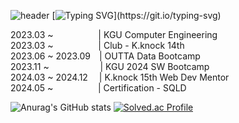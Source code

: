 ![header](https://capsule-render.vercel.app/api?type=waving&height=300&color=gradient&text=Mario%20Jung%20👋)
[![Typing SVG](https://readme-typing-svg.demolab.com?font=Fira+Code&pause=1000&color=605FF7&random=false&width=435&lines=MarioJung%EC%9D%98+%EB%A0%88%ED%8F%AC%EC%A7%80%ED%86%A0%EB%A6%AC%EC%97%90+%EC%98%A4%EC%8B%A0+%EA%B2%83%EC%9D%84+%ED%99%98%EC%98%81%ED%95%A9%EB%8B%88%EB%8B%A4!!)](https://git.io/typing-svg)

2023.03 ~        | KGU Computer Engineering   
2023.03 ~        | Club - K.knock 14th   
2023.06 ~ 2023.09 | OUTTA Data Bootcamp   
2023.11 ~        | KGU 2024 SW Bootcamp   
2024.03 ~ 2024.12  | K.knock 15th Web Dev Mentor   
2024.05 ~        | Certification - SQLD   

![Anurag's GitHub stats](https://github-readme-stats.vercel.app/api?username=Mariojung123&show_icons=true&theme=dark)
[![Solved.ac Profile](http://mazassumnida.wtf/api/v2/generate_badge?boj=idim0626)](https://solved.ac/idim0626/)
<!--
**Mariojung123/Mariojung123** is a ✨ _special_ ✨ repository because its `README.md` (this file) appears on your GitHub profile.
hello
Here are some ideas to get you started:

- 🔭 I’m currently working on ...
- 🌱 I’m currently learning ...
- 👯 I’m looking to collaborate on ...
- 🤔 I’m looking for help with ...
- 💬 Ask me about ...
- 📫 How to reach me: ...
- 😄 Pronouns: ...
- ⚡ Fun fact: ...
-->
